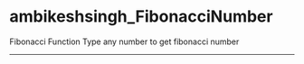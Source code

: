 # ambikeshsingh_FibonacciNumber
Fibonacci Function 
Type any number to get fibonacci number
***********************************************


